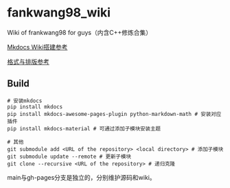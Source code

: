 # fankwang98_wiki
Wiki of frankwang98 for guys（内含C++修炼合集）

[Mkdocs Wiki搭建参考](http://t.csdnimg.cn/UsbyW)

[格式与排版参考](https://oi-wiki.org/)

## Build
```shell
# 安装mkdocs
pip install mkdocs
pip install mkdocs-awesome-pages-plugin python-markdown-math # 安装对应插件
pip install mkdocs-material # 可通过添加子模块安装主题

# 其他
git submodule add <URL of the repository> <local directory> # 添加子模块
git submodule update --remote # 更新子模块
git clone --recursive <URL of the repository> # 递归克隆
```

main与gh-pages分支是独立的，分别维护源码和wiki。